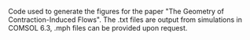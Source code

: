 Code used to generate the figures for the paper "The Geometry of Contraction-Induced Flows". 
The .txt files are output from simulations in COMSOL 6.3, .mph files can be provided upon request.
